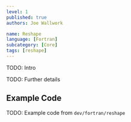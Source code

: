 ```yaml
---
level: 1
published: true
authors: Joe Wallwork

name: Reshape
language: [Fortran]
subcategory: [Core]
tags: [reshape]
---
```


TODO: Intro

<!--more-->

TODO: Further details

## Example Code

TODO: Example code from `dev/fortran/reshape`
